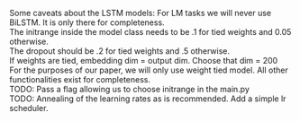 Some caveats about the LSTM models: For LM tasks we will never use BiLSTM. It is only there for completeness. 
<br/>
The initrange inside the model class needs to be .1 for tied weights and 0.05 otherwise. 
<br/>
The dropout should be .2 for tied weights and .5 otherwise. 
<br/>
If weights are tied, embedding dim = output dim. Choose that dim = 200
<br/>
For the purposes of our paper, we will only use weight tied model. All other functionalities exist for completeness. 
<br/>
TODO: Pass a flag allowing us to choose initrange in the main.py
<br/>
TODO: Annealing of the learning rates as is recommended. Add a simple lr scheduler. 
<br/>

